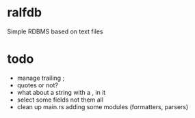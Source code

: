 # ralfdb
Simple RDBMS based on text files

# todo
* manage trailing ;
* quotes or not? 
* what about a string with a , in it
* select some fields not them all
* clean up main.rs adding some modules (formatters, parsers)
